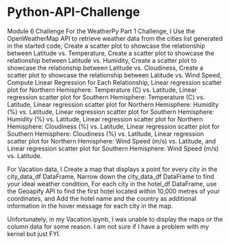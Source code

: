 # Python-API-Challenge
Module 6 Challenge
For the WeatherPy Part 1 Challenge, I Use the OpenWeatherMap API to retrieve weather data from the cities list generated in the started code, Create a scatter plot to showcase the relationship between Latitude vs. Temperature, Create a scatter plot to showcase the relationship between Latitude vs. Humidity, Create a scatter plot to showcase the relationship between Latitude vs. Cloudiness, Create a scatter plot to showcase the relationship between Latitude vs. Wind Speed, Compute Linear Regression for Each Relationship, Linear regression scatter plot for Northern Hemisphere: Temperature (C) vs. Latitude, Linear regression scatter plot for Southern Hemisphere: Temperature (C) vs. Latitude, Linear regression scatter plot for Northern Hemisphere: Humidity (%) vs. Latitude, Linear regression scatter plot for Southern Hemisphere: Humidity (%) vs. Latitude, Linear regression scatter plot for Northern Hemisphere: Cloudiness (%) vs. Latitude, Linear regression scatter plot for Southern Hemisphere: Cloudiness (%) vs. Latitude, Linear regression scatter plot for Northern Hemisphere: Wind Speed (m/s) vs. Latitude, and Linear regression scatter plot for Southern Hemisphere: Wind Speed (m/s) vs. Latitude.

For Vacation data, I Create a map that displays a point for every city in the city_data_df DataFrame, Narrow down the city_data_df DataFrame to find your ideal weather condition, For each city in the hotel_df DataFrame, use the Geoapify API to find the first hotel located within 10,000 metres of your coordinates, and Add the hotel name and the country as additional information in the hover message for each city in the map.

Unfortunately, in my Vacation.ipynb, I was unable to display the maps or the column data for some reason. I am not sure if I have a problem with my kernel but just FYI.
